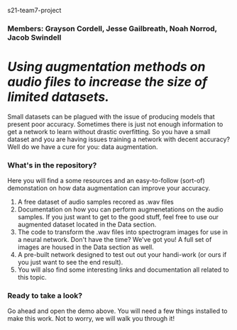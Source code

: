 s21-team7-project
### Members: Grayson Cordell, Jesse Gailbreath, Noah Norrod, Jacob Swindell
# ***Using augmentation methods on audio files to increase the size of limited datasets.***

  Small datasets can be plagued with the issue of producing models that present poor accuracy.  Sometimes there is just not enough information to get a network to learn without drastic overfitting.  So you have a small dataset and you are having issues training a network with decent accuracy? Well do we have a cure for you: data augmentation.
### What's in the repository?
  Here you will find a some resources and an easy-to-follow (sort-of) demonstation on how data augmentation can improve your accuracy.
  1. A free dataset of audio samples recored as .wav files
  2. Documentation on how you can perform augmenetations on the audio samples.  If you just want to get to the good stuff, feel free to use our augmented dataset located in the Data section.
  3. The code to transform the .wav files into spectrogram images for use in a neural network.  Don't have the time?  We've got you!  A full set of images are housed in the Data section as well.
  4. A pre-built network designed to test out out your handi-work (or ours if you just want to see the end result).
  5. You will also find some interesting links and documentation all related to this topic.
### Ready to take a look?
Go ahead and open the demo above.  You will need a few things installed to make this work.  Not to worry, we will walk you through it!
  

